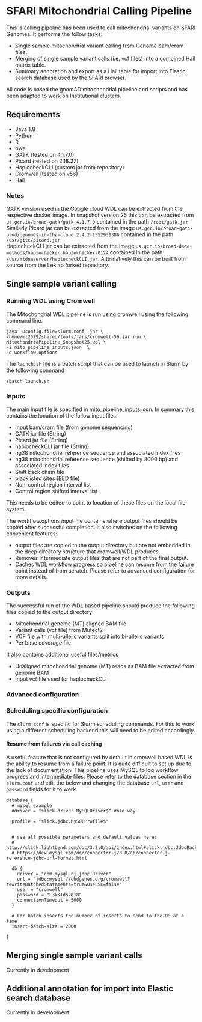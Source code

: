 # SFARI Mitochondrial Calling Pipeline
This is calling pipeline has been used to call mitochondrial variants on SFARI Genomes. It performs the follow tasks:
* Single sample mitochondrial variant calling from Genome bam/cram files.
* Merging of single sample variant calls (i.e. vcf files) into a combined Hail matrix table. 
* Summary annotation and export as a Hail table for import into Elastic search database used by the SFARI browser. 

All code is based the gnomAD mitochondrial pipeline and scripts and has been adapted to work on Institutional clusters.

## Requirements

* Java 1.8
* Python
* R
* bwa
* GATK (tested on 4.1.7.0)
* Picard (tested on 2.18.27)
* HaplocheckCLI (custom jar from repository)
* Cromwell (tested on v56)
* Hail

### Notes
GATK version used in the Google cloud WDL can be extracted from the respective docker image. In snapshot version 25 this can be extracted from `us.gcr.io/broad-gatk/gatk:4.1.7.0` contained in the path `/root/gatk.jar`  
Similarly Picard jar can be extracted from the image `us.gcr.io/broad-gotc-prod/genomes-in-the-cloud:2.4.2-1552931386` contained in the path `/usr/gitc/picard.jar`  
HaplocheckCLI jar can be extracted from the image `us.gcr.io/broad-dsde-methods/haplochecker:haplochecker-0124` contained in the path `/usr/mtdnaserver/haplocheckCLI.jar`. Alternatively this can be built from source from the Leklab forked repository.  


## Single sample variant calling

### Running WDL using Cromwell
The Mitochondrial WDL pipeline is run using cromwell using the following command line.
```
java -Dconfig.file=slurm.conf -jar \
/home/ml2529/shared/tools/jars/cromwell-56.jar run \
MitochondriaPipeline_Snapshot25.wdl \
-i mito_pipeline_inputs.json  \
-o workflow.options

```

The `launch.sh` file is a batch script that can be used to launch in Slurm by the following command  
```
sbatch launch.sh
```

### Inputs
The main input file is specified in mito_pipeline_inputs.json. In summary this contains the location of the follow input files:
* Input bam/cram file (from genome sequencing)
* GATK jar file (String)
* Picard jar file (String)
* haplocheckCLI jar file (String)
* hg38 mitochondrial reference sequence and associated index files
* hg38 mitochondrial reference sequence (shifted by 8000 bp) and associated index files
* Shift back chain file
* blacklisted sites (BED file)
* Non-control region interval list
* Control region shifted interval list

This needs to be edited to point to location of these files on the local file system.  

The workflow.options input file contains where output files should be copied after successful completion. It also switches on the folliowing convenient features:
* output files are copied to the output directory but are not embedded in the deep directory structure that cromwell/WDL produces.
* Removes intermediate output files that are not part of the final output.
* Caches WDL workflow progress so pipeline can resume from the failure point instead of from scratch. Please refer to advanced configuration for more details.


### Outputs
The successful run of the WDL based pipeline should produce the following files copied to the output directory:
* Mitochondrial genome (MT) aligned BAM file
* Variant calls (vcf file) from Mutect2 
* VCF file with multi-allelic variants split into bi-allelic variants
* Per base coverage file

It also contains additional useful files/metrics
* Unaligned mitochondrial genome (MT) reads as BAM file extracted from genome BAM
* Input vcf file used for haplocheckCLI


### Advanced configuration

### Scheduling specific configuration
The `slurm.conf` is specific for Slurm scheduling commands. For this to work using a different scheduling backend this will need to be edited accordingly.

#### Resume from failures via call caching
A useful feature that is not configured by default in cromwell based WDL is the ability to resume from a failure point. It is quite difficult to set up due to the lack of documentation. This pipeline uses MySQL to log workflow progress and intermediate files. Please refer to the database section in the `slurm.conf` and edit the below and changing the database `url`, `user` and `password` fields for it to work.

```
database {
  # mysql example
  #driver = "slick.driver.MySQLDriver$" #old way

  profile = "slick.jdbc.MySQLProfile$"


  # see all possible parameters and default values here:
  # http://slick.lightbend.com/doc/3.2.0/api/index.html#slick.jdbc.JdbcBackend$DatabaseFactoryDef@forConfig(String,Config,Driver):Database
  # https://dev.mysql.com/doc/connector-j/8.0/en/connector-j-reference-jdbc-url-format.html

  db {
    driver = "com.mysql.cj.jdbc.Driver"
    url = "jdbc:mysql://chdgenes.org/cromwell?rewriteBatchedStatements=true&useSSL=false"
    user = "cromwell"
    password = "L3kK1ds2018"
    connectionTimeout = 5000
  }

  # For batch inserts the number of inserts to send to the DB at a time
  insert-batch-size = 2000

}
```


## Merging single sample variant calls
Currently in development


## Additional annotation for import into Elastic search database
Currently in development





